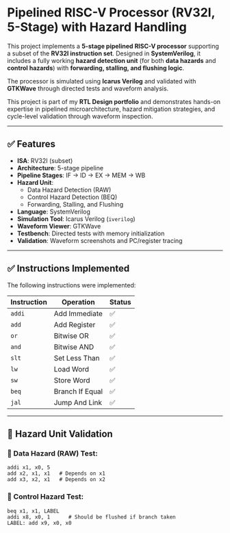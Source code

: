 # Pipelined RISC-V Processor (RV32I, 5-Stage) with Hazard Handling

This project implements a **5-stage pipelined RISC-V processor** supporting a subset of the **RV32I instruction set**. Designed in **SystemVerilog**, it includes a fully working **hazard detection unit** (for both **data hazards** and **control hazards**) with **forwarding, stalling, and flushing logic**.

The processor is simulated using **Icarus Verilog** and validated with **GTKWave** through directed tests and waveform analysis.

This project is part of my **RTL Design portfolio** and demonstrates hands-on expertise in pipelined microarchitecture, hazard mitigation strategies, and cycle-level validation through waveform inspection.

---

## ✅ Features

- **ISA**: RV32I (subset)
- **Architecture**: 5-stage pipeline
- **Pipeline Stages**: IF → ID → EX → MEM → WB
- **Hazard Unit**:
  - Data Hazard Detection (RAW)
  - Control Hazard Detection (BEQ)
  - Forwarding, Stalling, and Flushing
- **Language**: SystemVerilog
- **Simulation Tool**: Icarus Verilog (`iverilog`)
- **Waveform Viewer**: GTKWave
- **Testbench**: Directed tests with memory initialization
- **Validation**: Waveform screenshots and PC/register tracing

---

## ✅ Instructions Implemented

The following instructions were implemented:

| Instruction | Operation          | Status |
|-------------|--------------------|--------|
| `addi`      | Add Immediate       | ✅     |
| `add`       | Add Register        | ✅     |
| `or`        | Bitwise OR          | ✅     |
| `and`       | Bitwise AND         | ✅     |
| `slt`       | Set Less Than       | ✅     |
| `lw`        | Load Word           | ✅     |
| `sw`        | Store Word          | ✅     |
| `beq`       | Branch If Equal     | ✅     |
| `jal`       | Jump And Link       | ✅     |

---

## 🧪 Hazard Unit Validation

### 🔁 Data Hazard (RAW) Test:
```assembly
addi x1, x0, 5
add x2, x1, x1   # Depends on x1
add x3, x2, x1   # Depends on x2
```
### 🔁 Control Hazard Test:
```assembly
beq x1, x1, LABEL
addi x8, x0, 1      # Should be flushed if branch taken
LABEL: add x9, x0, x0
```
